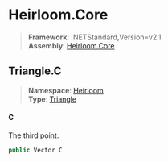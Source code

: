 # Heirloom.Core

> **Framework**: .NETStandard,Version=v2.1  
> **Assembly**: [Heirloom.Core][0]  

## Triangle.C

> **Namespace**: [Heirloom][0]  
> **Type**: [Triangle][1]  

#### C

The third point.

```cs
public Vector C
```

[0]: ../../../Heirloom.Core.md
[1]: ../Triangle.md
